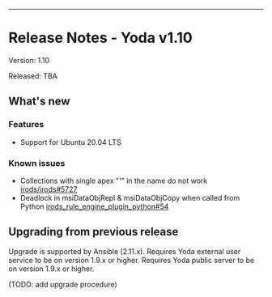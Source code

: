 ---
# Release Notes - Yoda v1.10

Version: 1.10

Released: TBA

## What's new
### Features
- Support for Ubuntu 20.04 LTS

### Known issues
- Collections with single apex "'" in the name do not work [irods/irods#5727](https://github.com/irods/irods/issues/5727)
- Deadlock in msiDataObjRepl & msiDataObjCopy when called from Python [irods_rule_engine_plugin_python#54](https://github.com/irods/irods_rule_engine_plugin_python/issues/54)

## Upgrading from previous release
Upgrade is supported by Ansible (2.11.x).
Requires Yoda external user service to be on version 1.9.x or higher.
Requires Yoda public server to be on version 1.9.x or higher.

(TODO: add upgrade procedure)
